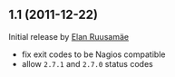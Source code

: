 ## 1.1 (2011-12-22)

Initial release by [Elan Ruusamäe][1]

  - fix exit codes to be Nagios compatible
  - allow `2.7.1` and `2.7.0` status codes

  [1]: https://github.com/glensc
